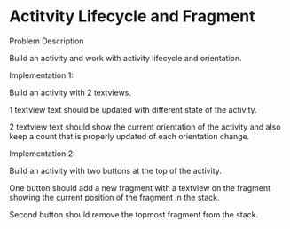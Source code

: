 # Actitvity Lifecycle and Fragment

Problem Description

Build an activity and work with activity lifecycle and orientation.

Implementation 1:

Build an activity with 2 textviews.

1 textview text should be updated with different state of the activity.

2 textview text should show the current orientation of the activity and also keep a count that is properly updated of each orientation change.

Implementation 2:

Build an activity with two buttons at the top of the activity.

One button should add a new fragment with a textview on the fragment showing the current position of the fragment in the stack.

Second button should remove the topmost fragment from the stack.

